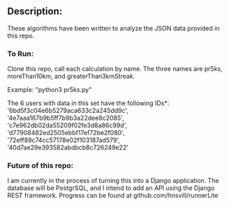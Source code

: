 ## Description:
These algorithms have been written to analyze the JSON data provided in this repo.


### To Run:
Clone this repo, call each calculation by name. The three names are pr5ks, moreThan10km, and greaterThan3kmStreak.

Example: "python3 pr5ks.py"

The 6 users with data in this set have the following IDs*:
    '6bd5f3c04e6b5279aca633c2a245dd9c',
    '4e7aaa167b9b5ff7b9b3a22dee8c2085',
    'c7e962db02da55209f02fe3d8a86c99d',
    'd77908482ed2505ebbf17ef72be2f080',
    '72eff89c74cc57178e02f103187ad579',
    '40d7ae29e393582abdbcb8c726249e22'

### Future of this repo:
I am currently in the process of turning this into a Django application. The database will be PostgrSQL, and I intend to add an API using the Django REST framework. Progress can be found at github.com/hnsvill/runnerLite
